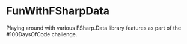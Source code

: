 # FunWithFSharpData
Playing around with various FSharp.Data library features as part of the #100DaysOfCode challenge.

